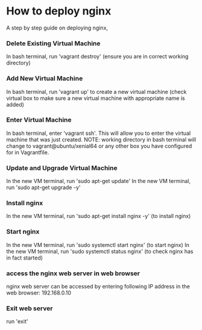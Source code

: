 # How to deploy nginx

A step  by step guide on deploying nginx, 

### Delete Existing Virtual Machine

In bash terminal, run 'vagrant destroy' (ensure you are in correct working directory)

### Add New Virtual Machine

In bash terminal, run 'vagrant up' to create a new virtual machine (check virtual box to make sure a new virtual machine with appropriate name is added)

### Enter Virtual Machine

In bash terminal, enter 'vagrant ssh'. This will allow you to enter the virtual machine that was just created.
NOTE: working directory in bash terminal will change to vagrant@ubuntu/xenial64 or any other box you have configured for in Vagrantfile.

### Update and Upgrade Virtual Machine

In the new VM terminal, run 'sudo apt-get update'
In the new VM terminal, run 'sudo apt-get upgrade -y'

### Install nginx

In the new VM terminal, run 'sudo apt-get install nginx -y' (to install nginx)

### Start nginx

In the new VM terminal, run 'sudo systemctl start nginx' (to start nginx)
In the new VM terminal, run 'sudo systemctl status nginx' (to check nginx has in fact started)

### access the nginx web server in web browser

nginx web server can be accessed by entering following IP address in the web browser:
192.168.0.10

### Exit web server

run 'exit'